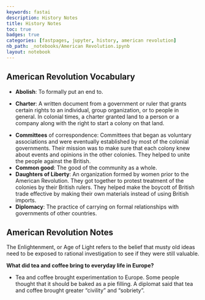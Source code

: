 ```yaml
---
keywords: fastai
description: History Notes
title: History Notes
toc: true
badges: true
categories: [fastpages, jupyter, history, american revolution]
nb_path: _notebooks/American Revolution.ipynb
layout: notebook
---
```


<!--
#################################################
### THIS FILE WAS AUTOGENERATED! DO NOT EDIT! ###
#################################################
# file to edit: _notebooks/American Revolution.ipynb
-->

<div class="container" id="notebook-container">
        
<div class="cell border-box-sizing text_cell rendered"><div class="inner_cell">
<div class="text_cell_render border-box-sizing rendered_html">
<h2 id="American-Revolution-Vocabulary">American Revolution Vocabulary<a class="anchor-link" href="#American-Revolution-Vocabulary"> </a></h2><ul>
<li><p><strong>Abolish</strong>: To formally put an end to.</p>
</li>
<li><p><strong>Charter</strong>: A written document from a government or ruler that grants certain rights to
an individual, group organization, or to people in general. In colonial times, a
charter granted land to a person or a company along with the right to start a colony
on that land.</p>
</li>
<li><strong>Committees</strong> of correspondence: Committees that began as voluntary associations
and were eventually established by most of the colonial governments. Their mission
was to make sure that each colony knew about events and opinions in the other
colonies. They helped to unite the people against the British.</li>
<li><strong>Common good</strong>: The good of the community as a whole.</li>
<li><strong>Daughters of Liberty</strong>: An organization formed by women prior to the American
Revolution. They got together to protest treatment of the colonies by their British
rulers. They helped make the boycott of British trade effective by making their own
materials instead of using British imports.</li>
<li><strong>Diplomacy</strong>: The practice of carrying on formal relationships with governments of
other countries.</li>
</ul>

</div>
</div>
</div>
<div class="cell border-box-sizing text_cell rendered"><div class="inner_cell">
<div class="text_cell_render border-box-sizing rendered_html">
<h2 id="American-Revolution-Notes">American Revolution Notes<a class="anchor-link" href="#American-Revolution-Notes"> </a></h2><p>The Enlightenment, or 
 Age of Light refers to the belief that musty old ideas need to be exposed to   rational investigation   to see if they were still valuable.</p>
<p><strong>What did tea and coffee bring to everyday life in Europe?</strong></p>
<ul>
<li>Tea and coffee brought experimentation to Europe. Some people thought that it should be baked as a pie filling. A diplomat said that tea and coffee brought greater “civility” and “sobriety”.</li>
</ul>

</div>
</div>
</div>
</div>
 

